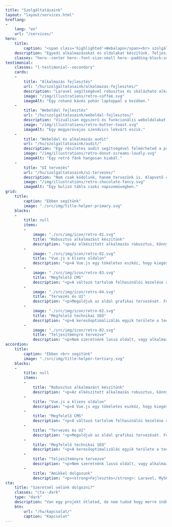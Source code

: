 ```yaml
---
title: "Szolgáltatásaink"
layout: "layout/services.html"
hreflang:
-
    lang: "en"
    url: "/services/"
hero:
    title:
        caption: "<span class='highlighted'>Webalapú</span><br> szolgáltat<wbr>ások"
    description: "Egyedi alkalmazásokat és oldalakat készítünk. Teljesítményorientált, jól továbbfejleszthető és megbízható rendszereket."
    classes: "hero--center hero--font-size:small hero--padding-block:small"
testimonial:
    classes: "l-testimonial--secondary"
    cards:
    -
        title: "Alkalmazás fejlesztés"
        url: "/hu/szolgaltatasaink/alkalmazas-fejlesztes/"
        description: "Laravel segítségével robusztus és skálázható alkalmazásokat készítünk, megbízható funkciókkal, intuitív felhasználói felülettel, biztonságos háttérrendszerrel. "
        image: "/img/illustrations/retro-coffee.svg"
        imageAlt: "Egy rohanó kávés pohár laptoppal a kezében."
    -
        title: "Weboldal fejlesztés"
        url: "/hu/szolgaltatasaink/weboldal-fejlesztes/"
        description: "Vizuálisan egyszerű és funkcionális weboldalakat készítünk, ahol a teljesítmény van a középpontban. WordPress-t és Eleventy-t használunk, a felmerült igények kielégítésére."
        image: "/img/illustrations/retro-butter-toast.svg"
        imageAlt: "Egy mogyoróvajas szendvics lekvárt eszik."
    -
        title: "Weboldal és alkalmazás audit"
        url: "/hu/szolgaltatasaink/audit/"
        description: "Egy részletes audit segítségével felmérheted a projekted állapotát, tovább fejleszthetőségét, gyengeségeit, erősségeit."
        image: "/img/illustrations/retro-donut-screams-loudly.svg"
        imageAlt: "Egy retró fánk hangosan kiabál."
    -
        title: "UI tervezés"
        url: "/hu/szolgaltatasaink/ui-tervezes/"
        description: "Nem csak kódolunk, hanem tervezünk is. Alapvető célunk, hogy egy funkcionális és egyszerűen érthető felhasználói felület készüljön. Ezenkívül számos, egyéb a webhez köthető dologban is tudunk segíteni."
        image: "/img/illustrations/retro-chocolate-fancy.svg"
        imageAlt: "Egy bulizó tábla csoki napszemüvegben."
grid:
    title:
        caption: "Ebben segítünk"
        image: "./src/img/title-helper-primary.svg"
    blocks:
    -
        title: null
        items:
        -
            image: "./src/img/icon/retro-01.svg"
            title: "Robusztus alkalmazást készítünk"
            description: "<p>Az elkészített alkalmazás robusztus, könnyen bővíthető, biztonságos lesz. Erről mi és a Laravel keretrendszer gondoskodik.</p>"
        -
            image: "./src/img/icon/retro-02.svg"
            title: "Vue.js a kliens oldalon"
            description: "<p>A Vue.js egy tökéletes eszköz, hogy kiegészítsük Laravel-t front-end oldalról. Rugalmas UI felületeket készítünk majd vele.</p>"
        -
            image: "./src/img/icon/retro-03.svg"
            title: "Megfelelő CMS"
            description: "<p>A változó tartalom felhasználói kezelése alapvető egy jó weboldal esetében. Ha CMS-ről van szó, mi WordPress-t használunk.</p>"
        -
            image: "./src/img/icon/retro-04.svg"
            title: "Tervezés és UI"
            description: "<p>Megoldjuk az oldal grafikai tervezését. Felmérjük és számításba vesszük a konkurenciát, a trendeket.</p>"
        -
            image: "./src/img/icon/retro-02.svg"
            title: "Megfelelő technikai SEO"
            description: "<p>A keresőoptimalizálás egyik területe a technikai oldal. Igyekszünk, hogy az elkészült oldallal ne okozzon hátrányt ezen a területen.</p>"
        -
            image: "./src/img/icon/retro-02.svg"
            title: "Teljesítményre tervezve"
            description: "<p>Nem szeretnénk lassú oldalt, vagy alkalmazást kiadni a kezünkből. Ami kikerül, az optimalizált lesz!</p>"
accordion:
    title:
        caption: "Ebben <br> segítünk"
        image: "./src/img/title-helper-tertiary.svg"
    blocks:
    -
        title: null
        items:
        -
            title: "Robusztus alkalmazást készítünk"
            description: "<p>Az elkészített alkalmazás robusztus, könnyen bővíthető, biztonságos lesz. Erről mi és a Laravel keretrendszer gondoskodik.</p>"
        -
            title: "Vue.js a kliens oldalon"
            description: "<p>A Vue.js egy tökéletes eszköz, hogy kiegészítsük Laravel-t front-end oldalról. Rugalmas UI felületeket készítünk majd vele.</p>"
        -
            title: "Megfelelő CMS"
            description: "<p>A változó tartalom felhasználói kezelése alapvető egy jó weboldal esetében. Ha CMS-ről van szó, mi WordPress-t használunk.</p>"
        -
            title: "Tervezés és UI"
            description: "<p>Megoldjuk az oldal grafikai tervezését. Felmérjük és számításba vesszük a konkurenciát, a trendeket.</p>"
        -
            title: "Megfelelő technikai SEO"
            description: "<p>A keresőoptimalizálás egyik területe a technikai oldal. Igyekszünk, hogy az elkészült oldallal ne okozzon hátrányt ezen a területen.</p>"
        -
            title: "Teljesítményre tervezve"
            description: "<p>Nem szeretnénk lassú oldalt, vagy alkalmazást kiadni a kezünkből. Ami kikerül, az optimalizált lesz!</p>"
        -
            title: "Amikkel dolgozunk"
            description: "<p><strong>Fejlesztés</strong>: Laravel, MySQL, Redis, Vue.js, Alpine.js, Bootstrap, Root, Bazar, Spruce CSS, Webpack, Yarn, npm.</p><p><strong>Integráció</strong>: PayPal, Braintree, Stripe, SimplePay, MailChimp, Google Maps, Google Tag Manager.</p><p><strong>Szerver</strong>: Netlify, A2 Hosting, Laravel Forge, AWS.</p>"
cta:
    title: "Szeretnél velünk dolgozni?"
    classes: "cta--dark"
    type: "dark"
    description: "Van egy projekt ötleted, de nem tudod hogy merre indulj? Írj, nekünk a részletekkel, hátha tudunk segíteni!"
    btn:
        url: "/hu/kapcsolat/"
        caption: "Kapcsolat"
---
```

